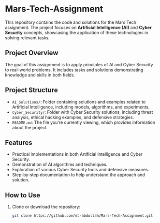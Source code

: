 # Mars-Tech-Assignment

This repository contains the code and solutions for the Mars Tech assignment. The project focuses on **Artificial Intelligence (AI)** and **Cyber Security** concepts, showcasing the application of these technologies in solving relevant tasks.

## Project Overview

The goal of this assignment is to apply principles of AI and Cyber Security to real-world problems. It includes tasks and solutions demonstrating knowledge and skills in both fields.

## Project Structure

- `AI_Solutions/`: Folder containing solutions and examples related to Artificial Intelligence, including models, algorithms, and experiments.
- `Cyber_Security/`: Folder with Cyber Security solutions, including threat analysis, ethical hacking examples, and defensive strategies.
- `README.md`: The file you're currently viewing, which provides information about the project.

## Features

- Practical implementations in both Artificial Intelligence and Cyber Security.
- Demonstration of AI algorithms and techniques.
- Exploration of various Cyber Security tools and defensive measures.
- Step-by-step documentation to help understand the approach and solution.

## How to Use

1. Clone or download the repository:

   ```bash
   git clone https://github.com/mt-abdullah/Mars-Tech-Assignment.git
